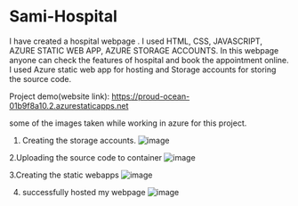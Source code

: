 # Sami-Hospital
I have created a hospital webpage .
I used HTML, CSS, JAVASCRIPT, AZURE STATIC WEB APP, AZURE STORAGE ACCOUNTS.
In this webpage anyone can check the features of hospital and book the appointment online.
I used Azure static web app for hosting and Storage accounts for storing the source code.

Project demo(website link): https://proud-ocean-01b9f8a10.2.azurestaticapps.net

some of the images taken while working in azure for this project.

1. Creating the storage accounts.
![image](https://user-images.githubusercontent.com/118009544/206741660-86f586aa-f1d6-4fde-90de-80b3e3bb25d9.png)

2.Uploading the source code to container
![image](https://user-images.githubusercontent.com/118009544/206742301-e42e8b9f-c566-4de2-b442-89236310c59e.png)

3.Creating the static webapps
![image](https://user-images.githubusercontent.com/118009544/206742608-71e0a9c1-42c6-4bb6-95fd-69345727964d.png)

4. successfully hosted my webpage 
![image](https://user-images.githubusercontent.com/118009544/206742741-febc6f95-bb26-4917-b6d5-353606c006e6.png)
